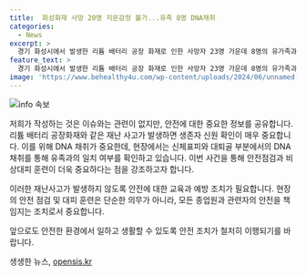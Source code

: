 ```yaml
---
title:  화성화재 사망 20명 지문감정 불가...유족 8명 DNA채취
categories:
  - News
excerpt: >
  경기 화성시에서 발생한 리튬 배터리 공장 화재로 인한 사망자 23명 가운데 8명의 유가족과 DNA 채취가 완료되었으며 나머지 12명과 연락이 완료된 상태다. 화재 현장에서의 신원 확인은 어려워 국립과학수사연구원에서 DNA 채취를 진행 중이며, 경찰은 신속한 확인을 위해 노력하고 있다고 밝혔다. 이번 사고로 2명이 중상을 입고 6명이 경상을 입었으며, 대응 당국은 화재 발생 후 5시간 가량 불을 제어하는 데에 성공했다.
feature_text: >
  경기 화성시에서 발생한 리튬 배터리 공장 화재로 인한 사망자 23명 가운데 8명의 유가족과 DNA 채취가 완료되었으며 나머지 12명과 연락이 완료된 상태다. 화재 현장에서의 신원 확인은 어려워 국립과학수사연구원에서 DNA 채취를 진행 중이며, 경찰은 신속한 확인을 위해 노력하고 있다고 밝혔다. 이번 사고로 2명이 중상을 입고 6명이 경상을 입었으며, 대응 당국은 화재 발생 후 5시간 가량 불을 제어하는 데에 성공했다.
image: 'https://www.behealthy4u.com/wp-content/uploads/2024/06/unnamed-file.png'
---
```


<p><img src="https://www.behealthy4u.com/wp-content/uploads/2024/06/unnamed-file.png" alt="info 속보" /></p>

<p>저희가 작성하는 것은 이슈와는 관련이 없지만, 안전에 대한 중요한 정보를 공유합니다. 리튬 배터리 공장화재와 같은 재난 사고가 발생하면 생존자 신원 확인이 매우 중요합니다. 이를 위해 DNA 채취가 중요한데, 현장에서는 신체표피와 대퇴골 부분에서의 DNA 채취를 통해 유족과의 일치 여부를 확인하고 있습니다. 이번 사건을 통해 안전점검과 비상대피 훈련이 더욱 중요하다는 점을 강조하고자 합니다.</p>

<p>이러한 재난사고가 발생하지 않도록 안전에 대한 교육과 예방 조치가 필요합니다. 현장의 안전 점검 및 대피 훈련은 단순한 의무가 아니라, 모든 종업원과 관련자의 안전을 책임지는 조치로서 중요합니다. </p>

<p>앞으로도 안전한 환경에서 일하고 생활할 수 있도록 안전 조치가 철저히 이행되기를 바랍니다.</p>
생생한 뉴스, <a href="https://opensis.kr" rel="dofollow">opensis.kr</a>


